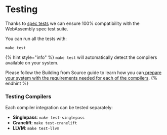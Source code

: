 # Testing

Thanks to [spec tests](https://github.com/wasmerio/wasmer/tree/master/tests/wast/spec) we can ensure 100% compatibility with the WebAssembly spec test suite.

You can run all the tests with:

```text
make test
```

{% hint style="info" %}
`make test` will automatically detect the compilers available on your system.

Please follow the Building from Source guide to learn how you can[ prepare your system with the requirements needed for each of the compilers](./#all-backends-default).
{% endhint %}

### Testing Compilers

Each compiler integration can be tested separately:

* **Singlepass**: `make test-singlepass`
* **Cranelift**: `make test-cranelift`
* **LLVM**: `make test-llvm`



